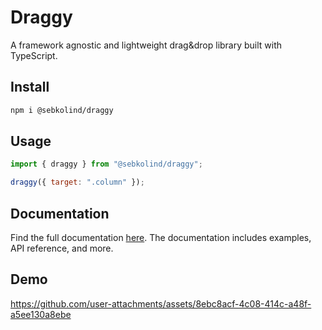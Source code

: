 # Draggy

A framework agnostic and lightweight drag&drop library built with TypeScript.

## Install

```bash
npm i @sebkolind/draggy
```

## Usage

```js
import { draggy } from "@sebkolind/draggy";

draggy({ target: ".column" });
```

## Documentation

Find the full documentation [here](https://sebkolind.github.io/draggy/). The documentation includes examples, API reference, and more.

## Demo

https://github.com/user-attachments/assets/8ebc8acf-4c08-414c-a48f-a5ee130a8ebe